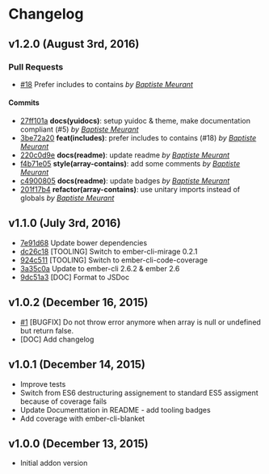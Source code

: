 # Changelog


## v1.2.0 (August 3rd, 2016)

### Pull Requests

- [#18](https://github.com/bmeurant/ember-array-contains-helper/pull/18)  Prefer includes to contains  *by [Baptiste Meurant](https://github.com/bmeurant)*

#### Commits

- [27ff101a](https://github.com/bmeurant/ember-array-contains-helper/commit/27ff101aeead2c56d08aba426c6cae24b32c29fe) **docs(yuidocs)**: setup yuidoc & theme, make documentation compliant (#5) *by [Baptiste Meurant](https://github.com/bmeurant)*
- [3be72a20](https://github.com/bmeurant/ember-array-contains-helper/commit/3be72a208d47032c500a4902fcb0818cae07b58a) **feat(includes)**: prefer includes to contains (#18) *by [Baptiste Meurant](https://github.com/bmeurant)*
- [220c0d9e](https://github.com/bmeurant/ember-array-contains-helper/commit/220c0d9eb0886fa3f8074c12b3117011ae92e1e9) **docs(readme)**: update readme *by [Baptiste Meurant](https://github.com/bmeurant)*
- [f4b71e05](https://github.com/bmeurant/ember-array-contains-helper/commit/f4b71e057de302f9979066bcb3bdba41cc18f896) **style(array-contains)**: add some comments *by [Baptiste Meurant](https://github.com/bmeurant)*
- [c4900805](https://github.com/bmeurant/ember-array-contains-helper/commit/c490080573303b77b2ec0ea4535f9111ab503447) **docs(readme)**: update badges *by [Baptiste Meurant](https://github.com/bmeurant)*
- [201f17b4](https://github.com/bmeurant/ember-array-contains-helper/commit/201f17b43224195c25a1e35efff13ab8ab2b0cfa) **refactor(array-contains)**: use unitary imports instead of globals *by [Baptiste Meurant](https://github.com/bmeurant)*

## v1.1.0 (July 3rd, 2016)

- [7e91d68](https://github.com/bmeurant/ember-array-contains-helper/commit/7e91d68dc4615e698f69598ed08a2ad9c8877aeb) Update bower dependencies
- [dc26c18](https://github.com/bmeurant/ember-array-contains-helper/commit/dc26c181b5d97bedcb00279e44e6be86fcb80670) [TOOLING] Switch to ember-cli-mirage 0.2.1
- [924c511](https://github.com/bmeurant/ember-array-contains-helper/commit/924c511eec55d1ca58a34e1f24aff53ad9f65e81) [TOOLING] Switch to ember-cli-code-coverage
- [3a35c0a](https://github.com/bmeurant/ember-array-contains-helper/commit/3a35c0aaaa5e026ddb513c02b78d7a71a8c017f1) Update to ember-cli 2.6.2 & ember 2.6
- [9dc51a3](https://github.com/bmeurant/ember-array-contains-helper/commit/9dc51a345bd24b50fd0876d0e76b4f3c5961bbdb) [DOC] Format to JSDoc

## v1.0.2 (December 16, 2015)

- [#1](https://github.com/bmeurant/ember-array-contains-helper/issues/1) [BUGFIX] Do not throw error anymore when array is null or undefined but return false.
- [DOC] Add changelog

## v1.0.1 (December 14, 2015)

- Improve tests
- Switch from ES6 destructuring assignement to standard ES5 assigment because of coverage fails
- Update Documenttation in README - add tooling badges
- Add coverage with ember-cli-blanket

## v1.0.0 (December 13, 2015)

- Initial addon version
